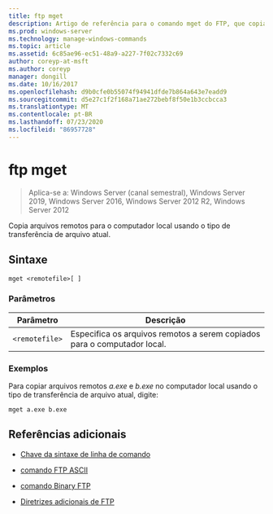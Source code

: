 ```yaml
---
title: ftp mget
description: Artigo de referência para o comando mget do FTP, que copia arquivos remotos para o computador local usando o tipo de transferência de arquivo atual.
ms.prod: windows-server
ms.technology: manage-windows-commands
ms.topic: article
ms.assetid: 6c85ae96-ec51-48a9-a227-7f02c7332c69
author: coreyp-at-msft
ms.author: coreyp
manager: dongill
ms.date: 10/16/2017
ms.openlocfilehash: d9b0cfe0b55074f94941dfde7b864a643e7eadd9
ms.sourcegitcommit: d5e27c1f2f168a71ae272bebf8f50e1b3ccbcca3
ms.translationtype: MT
ms.contentlocale: pt-BR
ms.lasthandoff: 07/23/2020
ms.locfileid: "86957728"
---
```

# <a name="ftp-mget"></a>ftp mget

> Aplica-se a: Windows Server (canal semestral), Windows Server 2019, Windows Server 2016, Windows Server 2012 R2, Windows Server 2012

Copia arquivos remotos para o computador local usando o tipo de transferência de arquivo atual.

## <a name="syntax"></a>Sintaxe

```
mget <remotefile>[ ]
```

### <a name="parameters"></a>Parâmetros

| Parâmetro | Descrição |
| --------- | ----------- |
| `<remotefile>` | Especifica os arquivos remotos a serem copiados para o computador local. |

### <a name="examples"></a>Exemplos

Para copiar arquivos remotos *a.exe* e *b.exe* no computador local usando o tipo de transferência de arquivo atual, digite:

```
mget a.exe b.exe
```

## <a name="additional-references"></a>Referências adicionais

- [Chave da sintaxe de linha de comando](command-line-syntax-key.md)

- [comando FTP ASCII](ftp-ascii.md)

- [comando Binary FTP](ftp-binary.md)

- [Diretrizes adicionais de FTP](/previous-versions/orphan-topics/ws.10/cc756013(v=ws.10))
